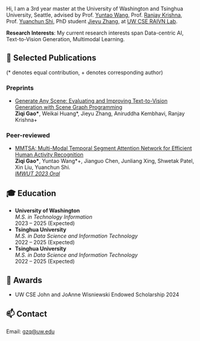 Hi, I am a 3rd year master at the University of Washington and Tsinghua University, Seattle, advised by Prof. [Yuntao Wang](https://pi.cs.tsinghua.edu.cn/lab/people/YuntaoWang/en/), Prof. [Ranjay Krishna](http://www.ranjaykrishna.com/index.html), Prof. [Yuanchun Shi](https://www.cs.tsinghua.edu.cn/csen/info/1306/4332.htm), PhD student [Jieyu Zhang](https://jieyuz2.github.io/), at [UW CSE RAIVN Lab](https://raivn.cs.washington.edu/).

**Research Interests**: My current research interests span Data-centric AI, Text-to-Vision Generation, Multimodal Learning.

## 📝 Selected Publications
(* denotes equal contribution, + denotes corresponding author)
### Preprints
- [Generate Any Scene: Evaluating and Improving Text-to-Vision Generation with Scene Graph Programming]()
<br>**Ziqi Gao\***, Weikai Huang\*, Jieyu Zhang, Aniruddha Kembhavi, Ranjay Krishna\+


### Peer-reviewed
- [MMTSA: Multi-Modal Temporal Segment Attention Network for Efficient Human Activity Recognition](https://dl.acm.org/doi/10.1145/3610872)
<br>**Ziqi Gao\***, Yuntao Wang\*\+, Jianguo Chen, Junliang Xing, Shwetak Patel, Xin Liu, Yuanchun Shi.
<br><ins>*IMWUT 2023 Oral*</ins>

## 🎓 Education
- **University of Washington**  
  *M.S. in Technology Information*  
  2023 – 2025 (Expected)
- **Tsinghua University**  
  *M.S. in Data Science and Information Technology*  
  2022 – 2025 (Expected)
- **Tsinghua University**  
  *M.S. in Data Science and Information Technology*  
  2022 – 2025 (Expected)

  
## 🏅 Awards
- UW CSE John and JoAnne Wisniewski Endowed Scholarship 2024



## 📫 Contact
Email: gzq@uw.edu
